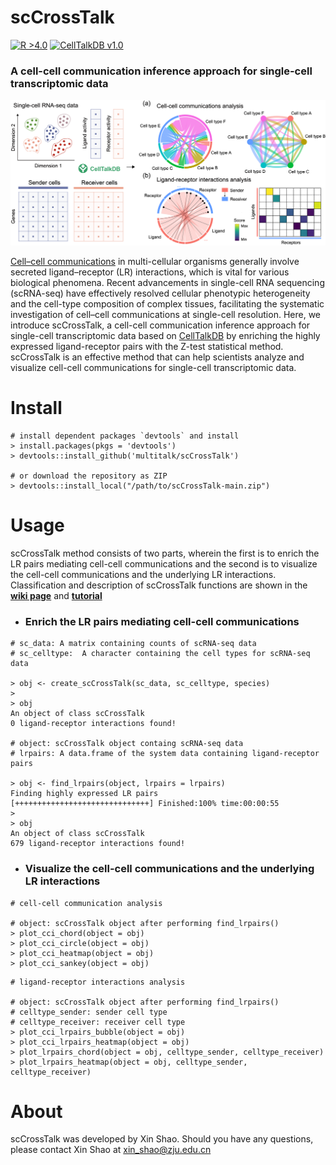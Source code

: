 # scCrossTalk
[![R >4.0](https://img.shields.io/badge/R-%3E%3D4.0-brightgreen)](https://www.r-project.org/) [![CellTalkDB v1.0](https://img.shields.io/badge/CellTalkDB-v1.0-blueviolet)](http://tcm.zju.edu.cn/celltalkdb/)


### A cell-cell communication inference approach for single-cell transcriptomic data

<img src='https://github.com/multitalk/scCrossTalk/blob/main/img/github.png'>

[Cell–cell communications](https://pubmed.ncbi.nlm.nih.gov/32435978/) in multi-cellular organisms generally involve secreted ligand–receptor (LR) interactions, which is vital for various biological phenomena. Recent advancements in single-cell RNA sequencing (scRNA-seq) have effectively resolved cellular phenotypic heterogeneity and the cell-type composition of complex tissues, facilitating the systematic investigation of cell–cell communications at single-cell resolution. Here, we introduce scCrossTalk, a  cell-cell communication inference approach for single-cell transcriptomic data based on [CellTalkDB](https://pubmed.ncbi.nlm.nih.gov/33147626/) by enriching the highly expressed ligand-receptor pairs with the Z-test statistical method. scCrossTalk is an effective method that can help scientists analyze and visualize cell-cell communications for single-cell transcriptomic data.

# Install

```
# install dependent packages `devtools` and install
> install.packages(pkgs = 'devtools')
> devtools::install_github('multitalk/scCrossTalk')

# or download the repository as ZIP
> devtools::install_local("/path/to/scCrossTalk-main.zip")
```

# Usage
scCrossTalk method consists of two parts, wherein the first is to enrich the LR pairs mediating cell-cell communications and the second is to visualize the cell-cell communications and the underlying LR interactions. Classification and description of scCrossTalk functions are shown in the __[wiki page](https://github.com/multitalk/scCrossTalk/wiki)__ and __[tutorial](https://raw.githack.com/multitalk/scCrossTalk/main/vignettes/tutorial.html)__

- ### Enrich the LR pairs mediating cell-cell communications
```
# sc_data: A matrix containing counts of scRNA-seq data
# sc_celltype:  A character containing the cell types for scRNA-seq data

> obj <- create_scCrossTalk(sc_data, sc_celltype, species)
> 
> obj
An object of class scCrossTalk
0 ligand-receptor interactions found!

# object: scCrossTalk object containg scRNA-seq data
# lrpairs: A data.frame of the system data containing ligand-receptor pairs

> obj <- find_lrpairs(object, lrpairs = lrpairs)
Finding highly expressed LR pairs
[++++++++++++++++++++++++++++++] Finished:100% time:00:00:55
>
> obj
An object of class scCrossTalk 
679 ligand-receptor interactions found!
```

- ### Visualize the cell-cell communications and the underlying LR interactions
```
# cell-cell communication analysis

# object: scCrossTalk object after performing find_lrpairs()
> plot_cci_chord(object = obj)
> plot_cci_circle(object = obj)
> plot_cci_heatmap(object = obj)
> plot_cci_sankey(object = obj)

```

```
# ligand-receptor interactions analysis

# object: scCrossTalk object after performing find_lrpairs()
# celltype_sender: sender cell type
# celltype_receiver: receiver cell type
> plot_cci_lrpairs_bubble(object = obj)
> plot_cci_lrpairs_heatmap(object = obj)
> plot_lrpairs_chord(object = obj, celltype_sender, celltype_receiver)
> plot_lrpairs_heatmap(object = obj, celltype_sender, celltype_receiver)
```

# About
scCrossTalk was developed by Xin Shao. Should you have any questions, please contact Xin Shao at xin_shao@zju.edu.cn